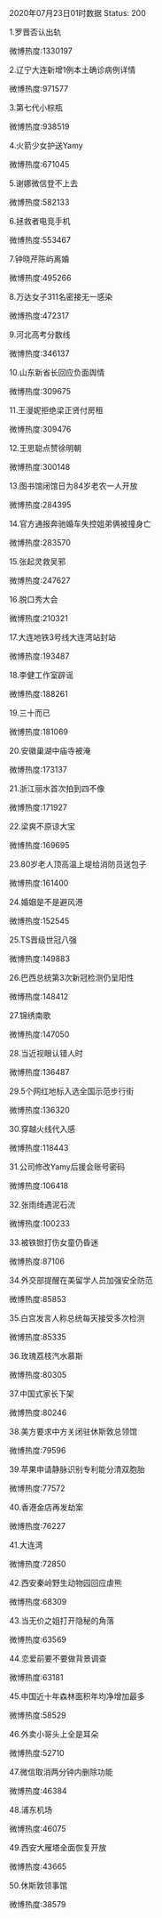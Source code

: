 2020年07月23日01时数据
Status: 200

1.罗晋否认出轨

微博热度:1330197

2.辽宁大连新增1例本土确诊病例详情

微博热度:971577

3.第七代小棕瓶

微博热度:938519

4.火箭少女护送Yamy

微博热度:671045

5.谢娜微信登不上去

微博热度:582133

6.拯救者电竞手机

微博热度:553467

7.钟晓芹陈屿离婚

微博热度:495266

8.万达女子311名密接无一感染

微博热度:472317

9.河北高考分数线

微博热度:346137

10.山东新省长回应负面舆情

微博热度:309675

11.王漫妮拒绝梁正贤付房租

微博热度:309476

12.王思聪点赞徐明朝

微博热度:300148

13.图书馆闭馆日为84岁老农一人开放

微博热度:284395

14.官方通报奔驰婚车失控姐弟俩被撞身亡

微博热度:283570

15.张起灵救吴邪

微博热度:247627

16.脱口秀大会

微博热度:210321

17.大连地铁3号线大连湾站封站

微博热度:193487

18.李健工作室辟谣

微博热度:188261

19.三十而已

微博热度:181069

20.安徽巢湖中庙寺被淹

微博热度:173137

21.浙江丽水首次拍到四不像

微博热度:171927

22.梁爽不原谅大宝

微博热度:169695

23.80岁老人顶高温上堤给消防员送包子

微博热度:161400

24.婚姻是不是避风港

微博热度:152545

25.TS晋级世冠八强

微博热度:149883

26.巴西总统第3次新冠检测仍呈阳性

微博热度:148412

27.锦绣南歌

微博热度:147050

28.当近视眼认错人时

微博热度:136487

29.5个网红地标入选全国示范步行街

微博热度:136320

30.穿越火线代入感

微博热度:118443

31.公司修改Yamy后援会账号密码

微博热度:106418

32.张雨绮遇泥石流

微博热度:100233

33.被铁锨打伤女童仍昏迷

微博热度:87106

34.外交部提醒在美留学人员加强安全防范

微博热度:85853

35.白宫发言人称总统每天接受多次检测

微博热度:85335

36.玫瑰荔枝汽水慕斯

微博热度:80305

37.中国式家长下架

微博热度:80246

38.美方要求中方关闭驻休斯敦总领馆

微博热度:79596

39.苹果申请静脉识别专利能分清双胞胎

微博热度:77572

40.香港金店再发劫案

微博热度:76227

41.大连湾

微博热度:72850

42.西安秦岭野生动物园回应虐熊

微博热度:68309

43.当无价之姐打开隐秘的角落

微博热度:63569

44.恋爱前要不要做背景调查

微博热度:63181

45.中国近十年森林面积年均净增加最多

微博热度:58529

46.外卖小哥头上全是耳朵

微博热度:52710

47.微信取消两分钟内删除功能

微博热度:46384

48.浦东机场

微博热度:46075

49.西安大雁塔全面恢复开放

微博热度:43665

50.休斯敦领事馆

微博热度:38579


